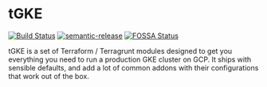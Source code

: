 # tGKE

[![Build Status](https://travis-ci.com/clusterfrak-dynamics/tgke.svg?branch=master)](https://travis-ci.com/clusterfrak-dynamics/tgke)
[![semantic-release](https://img.shields.io/badge/%20%20%F0%9F%93%A6%F0%9F%9A%80-semantic--release-e10079.svg)](https://github.com/semantic-release/semantic-release)
[![FOSSA Status](https://app.fossa.io/api/projects/git%2Bgithub.com%2Fclusterfrak-dynamics%2Ftgke.svg?type=shield)](https://app.fossa.io/projects/git%2Bgithub.com%2Fclusterfrak-dynamics%2Ftgke?ref=badge_shield)

tGKE is a set of Terraform / Terragrunt modules designed to get you everything you need to run a production GKE cluster on GCP. It ships with sensible defaults, and add a lot of common addons with their configurations that work out of the box.

